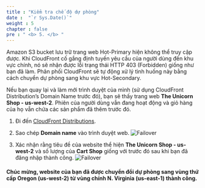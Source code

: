 ```yaml
---
title : "Kiểm tra chế độ dự phòng"
date :  "`r Sys.Date()`" 
weight : 5 
chapter : false
pre : " <b> 5. </b> "
---
```


Amazon S3 bucket lưu trữ trang web Hot-Primary hiện không thể truy cập được. Khi CloudFront cố gắng định tuyến yêu cầu của người dùng đến khu vực chính, nó sẽ nhận được lỗi trạng thái HTTP 403 (Forbidden) giống như bạn đã làm. Phân phối CloudFront sẽ tự động xử lý tình huống này bằng cách chuyển dự phòng sang khu vực Hot-Secondary.

Nếu bạn quay lại và làm mới trình duyệt của mình (sử dụng CloudFront Distribution’s Domain Name trước đó), bạn sẽ thấy trang web **The Unicorn Shop - us-west-2**. Phiên của người dùng vẫn đang hoạt động và giỏ hàng của họ vẫn chứa các sản phẩm đã thêm trước đó.

1. Đi đến [CloudFront Distributions](https://us-east-1.console.aws.amazon.com/cloudfront/v4/home?region=ap-southeast-1#/distributions).
2. Sao chép **Domain name** vào trình duyệt web.
![Failover](/images/5.verifyfailover/5.1verifyfailover.png?width=90pc)

3. Xác nhận rằng tiêu đề của website thể hiện **The Unicorn Shop - us-west-2** và số lượng của **Cart Shop** giống với trước đó sau khi bạn đã đăng nhập thành công.
![Failover](/images/5.verifyfailover/5.2verifyfailover.png?width=90pc)


#### Chúc mừng, website của bạn đã được chuyển đổi dự phòng sang vùng thứ cấp **Oregon (us-west-2)** từ vùng chính **N. Virginia (us-east-1)** thành công.
